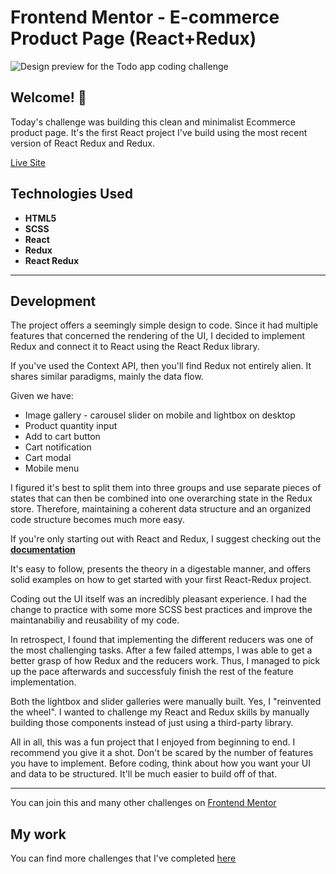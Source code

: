 # Frontend Mentor - E-commerce Product Page (React+Redux)

![Design preview for the Todo app
 coding challenge](./design/desktop-preview.jpg)

## Welcome! 👋

Today's challenge was building this clean and minimalist Ecommerce product page. It's the first React project I've build using the most recent version of React Redux and Redux.

[Live Site](https://ecommerce-product-page-five.vercel.app/)

## Technologies Used

* **HTML5**
* **SCSS**
* **React**
* **Redux**
* **React Redux**


* **

## Development

The project offers a seemingly simple design to code. Since it had multiple features that concerned the rendering of the UI, I decided to implement Redux and connect it to React using the React Redux library. 

If you've used the Context API, then you'll find Redux not entirely alien. It shares similar paradigms, mainly the data flow. 

Given we have:
* Image gallery - carousel slider on mobile and lightbox on desktop
* Product quantity input
* Add to cart button
* Cart notification 
* Cart modal
* Mobile menu

I figured it's best to split them into three groups and use separate pieces of states that can then be combined into one overarching state in the Redux store. Therefore, maintaining a coherent data structure and an organized code structure becomes much more easy.

If you're only starting out with React and Redux, I suggest checking out the **[documentation](https://react-redux.js.org/introduction/getting-started)**

It's easy to follow, presents the theory in a digestable manner, and offers solid examples on how to get started with your first React-Redux project.

Coding out the UI itself was an incredibly pleasant experience. I had the change to practice with some more SCSS best practices and improve the maintanabiliy and reusability of my code.

In retrospect, I found that implementing the different reducers was one of the most challenging tasks. After a few failed attemps, I was able to get a better grasp of how Redux and the reducers work. Thus, I managed to pick up the pace afterwards and successfuly finish the rest of the feature implementation.

Both the lightbox and slider galleries were manually built. Yes, I "reinvented the wheel". I wanted to challenge my React and Redux skills by manually building those components instead of just using a third-party library.

All in all, this was a fun project that I enjoyed from beginning to end. I recommend you give it a shot. Don't be scared by the number of features you have to implement. Before coding, think about how you want your UI and data to be structured. It'll be much easier to build off of that.
 
* **

You can join this and many other challenges on [Frontend Mentor](https://www.frontendmentor.io/)

## My work

You can find more challenges that I've completed [here](https://www.frontendmentor.io/profile/Remus432)